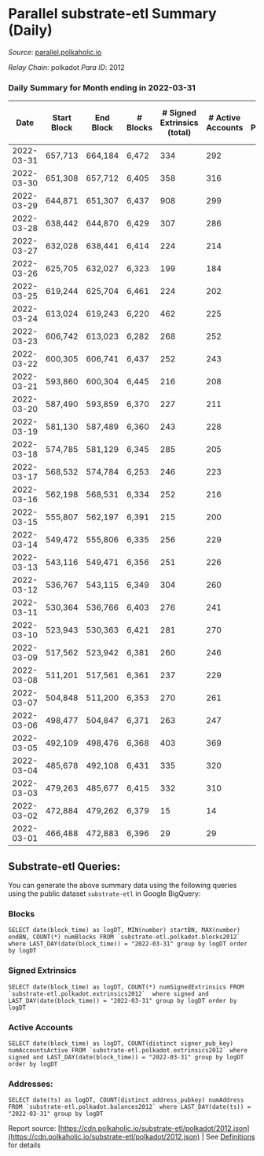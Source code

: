 # Parallel substrate-etl Summary (Daily)

_Source_: [parallel.polkaholic.io](https://parallel.polkaholic.io)

*Relay Chain*: polkadot
*Para ID*: 2012



### Daily Summary for Month ending in 2022-03-31


| Date | Start Block | End Block | # Blocks | # Signed Extrinsics (total) | # Active Accounts | # Passive | # New | # Addresses with Balances | # Events | # Transfers | # XCM Transfers In | # XCM Transfers Out |
| ---- | ----------- | --------- | -------- | --------------------------- | ----------------- | --------- | ----- | ------------------------- | -------- | ----------- | ------------------ | ------------------- |
| 2022-03-31 | 657,713 | 664,184 | 6,472  | 334 | 292 |  |  | 35,544 | 17,636 | 3,041 ($5.20) |   |   |
| 2022-03-30 | 651,308 | 657,712 | 6,405  | 358 | 316 |  |  | 35,542 | 17,504 | 2,917 ($90.70) |   |   |
| 2022-03-29 | 644,871 | 651,307 | 6,437  | 908 | 299 |  |  | 35,535 | 90,956 | 15,956 ($1,955,043.66) |   |   |
| 2022-03-28 | 638,442 | 644,870 | 6,429  | 307 | 286 |  |  | 35,220 | 17,239 | 2,852 ($21.24) |   |   |
| 2022-03-27 | 632,028 | 638,441 | 6,414  | 224 | 214 |  |  | 35,218 | 16,704 | 2,753 ($77.19) |   |   |
| 2022-03-26 | 625,705 | 632,027 | 6,323  | 199 | 184 |  |  | 35,217 | 16,248 | 2,606 ($26.43) |   |   |
| 2022-03-25 | 619,244 | 625,704 | 6,461  | 224 | 202 |  |  | 35,213 | 16,961 | 2,919 ($162.42) |   |   |
| 2022-03-24 | 613,024 | 619,243 | 6,220  | 462 | 225 |  |  | 35,211 | 43,541 | 11,528 ($19,297.10) |   |   |
| 2022-03-23 | 606,742 | 613,023 | 6,282  | 268 | 252 |  |  | 35,208 | 16,772 | 2,868 ($58.24) |   |   |
| 2022-03-22 | 600,305 | 606,741 | 6,437  | 252 | 243 |  |  | 35,206 | 17,016 | 2,877 ($6.55) |   |   |
| 2022-03-21 | 593,860 | 600,304 | 6,445  | 216 | 208 |  |  | 35,206 | 16,685 | 2,713 ($262,544.17) |   |   |
| 2022-03-20 | 587,490 | 593,859 | 6,370  | 227 | 211 |  |  | 35,205 | 16,639 | 2,765 ($22.43) |   |   |
| 2022-03-19 | 581,130 | 587,489 | 6,360  | 243 | 228 |  |  | 35,203 | 16,776 | 2,841 ($20.67) |   |   |
| 2022-03-18 | 574,785 | 581,129 | 6,345  | 285 | 205 |  |  | 35,202 | 24,836 | 2,698 ($7.74) |   |   |
| 2022-03-17 | 568,532 | 574,784 | 6,253  | 246 | 223 |  |  | 34,505 | 16,581 | 2,853 ($47.19) |   |   |
| 2022-03-16 | 562,198 | 568,531 | 6,334  | 252 | 216 |  |  | 34,499 | 16,730 | 2,823 ($3,852.75) |   |   |
| 2022-03-15 | 555,807 | 562,197 | 6,391  | 215 | 200 |  |  | 34,493 | 16,433 | 2,581 ($3.75) |   |   |
| 2022-03-14 | 549,472 | 555,806 | 6,335  | 256 | 229 |  |  | 34,491 | 16,796 | 2,861 ($35.07) |   |   |
| 2022-03-13 | 543,116 | 549,471 | 6,356  | 251 | 226 |  |  | 34,485 | 16,640 | 2,679 ($319.20) |   |   |
| 2022-03-12 | 536,767 | 543,115 | 6,349  | 304 | 260 |  |  | 34,479 | 17,115 | 2,920 ($202.23) |   |   |
| 2022-03-11 | 530,364 | 536,766 | 6,403  | 276 | 241 |  |  | 34,472 | 16,916 | 2,757 ($242,532.04) |   |   |
| 2022-03-10 | 523,943 | 530,363 | 6,421  | 281 | 270 |  |  | 34,469 | 17,140 | 2,889 ($105.06) |   |   |
| 2022-03-09 | 517,562 | 523,942 | 6,381  | 260 | 246 |  |  | 34,467 | 16,948 | 2,882 ($20,380.20) |   |   |
| 2022-03-08 | 511,201 | 517,561 | 6,361  | 237 | 229 |  |  | 34,466 | 16,741 | 2,834 ($0.08) |   |   |
| 2022-03-07 | 504,848 | 511,200 | 6,353  | 270 | 261 |  |  | 34,466 | 17,016 | 2,954 ($10.28) |   |   |
| 2022-03-06 | 498,477 | 504,847 | 6,371  | 263 | 247 |  |  | 34,464 | 16,897 | 2,846 ($66.49) |   |   |
| 2022-03-05 | 492,109 | 498,476 | 6,368  | 403 | 369 |  |  | 34,464 | 17,862 | 3,109 ($53.93) |   |   |
| 2022-03-04 | 485,678 | 492,108 | 6,431  | 335 | 320 |  |  | 34,460 | 17,526 | 2,986 ($35.76) |   |   |
| 2022-03-03 | 479,263 | 485,677 | 6,415  | 332 | 310 |  |  | 34,458 | 16,805 | 2,318 ($10,213.84) |   |   |
| 2022-03-02 | 472,884 | 479,262 | 6,379  | 15 | 14 |  |  | 34,448 | 12,965 | 133 ($0.02) |   |   |
| 2022-03-01 | 466,488 | 472,883 | 6,396  | 29 | 29 |  |  | 34,447 | 12,912 |   |   |   |

## Substrate-etl Queries:
You can generate the above summary data using the following queries using the public dataset `substrate-etl` in Google BigQuery:


### Blocks
```
SELECT date(block_time) as logDT, MIN(number) startBN, MAX(number) endBN, COUNT(*) numBlocks FROM `substrate-etl.polkadot.blocks2012`  where LAST_DAY(date(block_time)) = "2022-03-31" group by logDT order by logDT
```


### Signed Extrinsics
```
SELECT date(block_time) as logDT, COUNT(*) numSignedExtrinsics FROM `substrate-etl.polkadot.extrinsics2012`  where signed and LAST_DAY(date(block_time)) = "2022-03-31" group by logDT order by logDT
```


### Active Accounts
```
SELECT date(block_time) as logDT, COUNT(distinct signer_pub_key) numAccountsActive FROM `substrate-etl.polkadot.extrinsics2012` where signed and LAST_DAY(date(block_time)) = "2022-03-31" group by logDT order by logDT
```


### Addresses:
```
SELECT date(ts) as logDT, COUNT(distinct address_pubkey) numAddress FROM `substrate-etl.polkadot.balances2012` where LAST_DAY(date(ts)) = "2022-03-31" group by logDT
```



Report source: [https://cdn.polkaholic.io/substrate-etl/polkadot/2012.json](https://cdn.polkaholic.io/substrate-etl/polkadot/2012.json) | See [Definitions](/DEFINITIONS.md) for details
